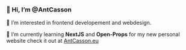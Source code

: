  ### 👋 Hi, I’m @AntCasson
 
 👀 I’m interested in frontend developement and webdesign.
 
 🌱 I’m currently learning __NextJS__ and __Open-Props__ for my new personal website
 check it out at [AntCasson.eu](https://www.antcasson.eu/) 
 



<!---
AntCasson/AntCasson is a ✨ special ✨ repository because its `README.md` (this file) appears on your GitHub profile.
You can click the Preview link to take a look at your changes.
--->
